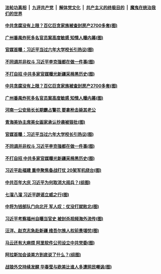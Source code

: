 ####  [法轮功真相](../../../../basic/blob/master/README.md?t=03282331) &nbsp;|&nbsp; [九评共产党](../../../../9ping.md/blob/master/README.md?t=03282331) &nbsp;|&nbsp; [解体党文化](../../../../jtdwh.md/blob/master/README.md?t=03282331)  &nbsp;|&nbsp; [共产主义的终极目的](../../../../gczydzjmd.md/blob/master/README.md?t=03282331) &nbsp;|&nbsp; [魔鬼在统治我们的世界](../../../../mgztzwmdsj.md/blob/master/README.md?t=03282331) 

#### [中共贪腐没有上限？百亿巨贪家族被查封房产2700多套(图)](../pages/p2/967029.md?t=03282331) 

#### [广州番禺炸死多名官员案高度敏感 知情人曝内幕(图)](../pages/p2/967013.md?t=03282331) 

#### [官媒首曝：习近平当过六年大学校长引热议(图)](../pages/p2/966910.md?t=03282331) 

#### [不同调并非权斗 习近平李克强都在做一件事(图)](../pages/p2/966965.md?t=03282331) 

#### [不打自招 中共多家官媒曝光新疆采棉黑历史(图)](../pages/p2/966945.md?t=03282331) 


#### [中共贪腐没有上限？百亿巨贪家族被查封房产2700多套(图)](../pages/p2/967029.md?t=03282331) 

#### [广州番禺炸死多名官员案高度敏感 知情人曝内幕(图)](../pages/p2/967013.md?t=03282331) 

#### [河南一公安局长长期霸占警花 要拿枪击毙其老公](../pages/p2/967010.md?t=03282331) 

#### [青海美协主席美女画家承认抄袭被狠批(图)](../pages/p2/966993.md?t=03282331) 

#### [官媒首曝：习近平当过六年大学校长引热议(图)](../pages/p2/966910.md?t=03282331) 

#### [不同调并非权斗 习近平李克强都在做一件事(图)](../pages/p2/966965.md?t=03282331) 

#### [不打自招 中共多家官媒曝光新疆采棉黑历史(图)](../pages/p2/966945.md?t=03282331) 




#### [习近平赴福建 重申聚焦备战打仗 20架军机绕台(图)](../pages/p2/966887.md?t=03282331) 

#### [中共百年大庆 习近平为何取消大阅兵？(组图)](../pages/p2/966852.md?t=03282331) 

#### [七溜八溜 习近平辟谣立威之行(图)](../pages/p2/966871.md?t=03282331) 

#### [中将为钱部队门向北开 军人叹：仗没打就败北(图)](../pages/p2/966869.md?t=03282331) 

#### [习近平考察福州自曝当官史 被封杀视频海外流传(图)](../pages/p2/966801.md?t=03282331) 

#### [汪洋、赵克志急赴新疆 维吾尔族人权前景堪忧(图)](../pages/p2/966829.md?t=03282331) 

#### [马云还有大麻烦 阿里软件公司设立中共党委(图)](../pages/p2/966805.md?t=03282331) 

#### [阿拉斯加会谈美方到底说了什么？(组图)](../pages/p2/966779.md?t=03282331) 


#### [战狼外交持续发酵 华春莹与欧美比谁人多遭网民嘲讽(图)](../pages/p2/966782.md?t=03282331) 

